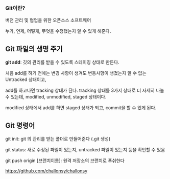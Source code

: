 ### Git이란?

버전 관리 및 협업을 위한 오픈소스 소프트웨어

누가, 언제, 어떻게, 무엇을 수정했는지 알 수 있게 해준다.



## Git 파일의 생명 주기

**git add**: 깃의 관리를 받을 수 있도록 스테이징 상태로 만든다.

처음 add를 하기 전에는 변경 사항이 생겨도 변동사항이 생겼는지 알 수 없는 Untracked 상태이고,

add를 하고나면 tracking 상태가 된다. tracking 상태를 3가지 상태로 더 자세히 나눌 수 있는데, modified, unmodified, staged 상태이다.

modified 상태에서 add를 하면 staged 상태가 되고, commit을 할 수 있게 된다.


## Git 명령어

git init: git 의 관리를 받는 폴더로 만들어준다 (.git 생성)

git status: 새로 수정된 파일이 있는지, untracked 파일이 있는지 등을 확인할 수 있음

git push origin [브랜치이름]: 원격 저장소의 브랜치로 푸쉬한다


https://github.com/challonsy/challonsy
